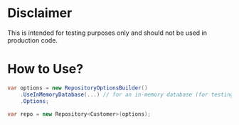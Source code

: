 # Disclaimer
This is intended for testing purposes only and should not be used in production code.

# How to Use?

```csharp
var options = new RepositoryOptionsBuilder()
    .UseInMemoryDatabase(...) // for an in-memory database (for testing purposes only)
    .Options;
    
var repo = new Repository<Customer>(options);
```
